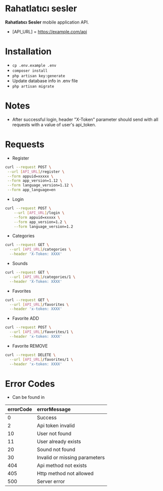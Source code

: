 # Rahatlatıcı sesler

**Rahatlatıcı Sesler** mobile application API.

* [API_URL] = https://example.com/api

# Installation
* `cp .env.example .env`
* `composer install`
* `php artisan key:generate`
* Update database info in .env file
* `php artisan migrate`

# Notes
* After successful login, header "X-Token" parameter should send with all requests with a value of user's api_token.

# Requests
* Register
```bash
curl --request POST \
 --url [API_URL]/register \
 --form appuid=xxxxx \
 --form app_version=1.12 \
 --form language_version=1.12 \
 --form app_language=en
```

* Login
```bash
curl --request POST \
    --url [API_URL]/login \
    --form appuid=xxxxx \
    --form app_version=1.2 \
    --form language_version=1.2
```

* Categories
```bash
curl --request GET \
  --url [API_URL]/categories \
  --header 'X-Token: XXXX'
```

* Sounds
```bash
curl --request GET \
  --url [API_URL]/categories/1 \
  --header 'X-Token: XXXX'
```

* Favorites
```bash
curl --request GET \
  --url [API_URL]/favorites \
  --header 'x-token: XXXX'
```

* Favorite ADD
```bash
curl --request POST \
  --url [API_URL]/favorites/1 \
  --header 'x-token: XXXX'
```

* Favorite REMOVE
```bash
curl --request DELETE \
  --url [API_URL]/favorites/1 \
  --header 'x-token: XXXX'
```

 # Error Codes
 * Can be found in 
 
 | errorCode | errorMessage |
 | :--- | :--- |
 | 0   | Success |
 | 2   | Api token invalid |
 | 10  | User not found |
 | 11  | User already exists |
 | 20  | Sound not found |
 | 30  | Invalid or missing parameters |
 | 404 | Api method not exists |
 | 405 | Http method not allowed |
 | 500 | Server error |
 